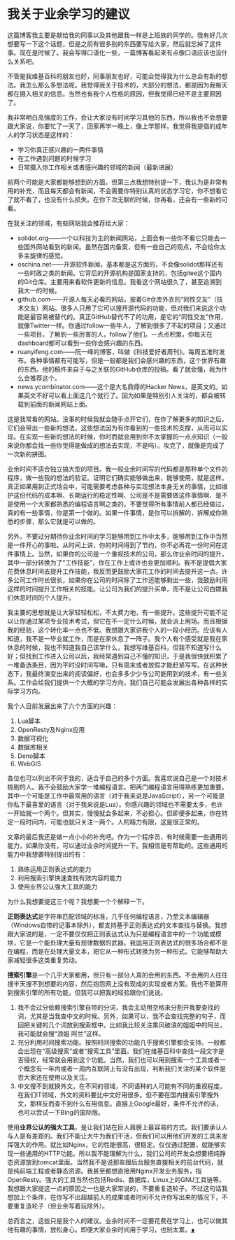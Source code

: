 # 我关于业余学习的建议

这篇博客我主要是献给我的同事以及其他跟我一样是上班族的同学的。我有好几次想要写一下这个话题，但是之前有很多别的东西要写给大家，然后就忘掉了这件事。现在是时候了。我会写得口语化一些，一篇博客看起来有点像口语应该也没什么关系吧。

不管是我维基百科的朋友也好，同事朋友也好，可能会觉得我为什么总会有新的想法。我怎么那么多想法呢。我觉得我关于技术的，大部分的想法，都是因为我每天都在摄入相关的信息。当然也有我个人性格的原因，但我觉得已经不是主要原因了。

我非常明白高强度的工作，会让大家没有时间学习其他的东西，所以我也不会想要跟大家说，你要忙了一天了，回家再学一晚上，像上学那样。我觉得我提倡的成年人的学习状态是这样的：

- 学习你真正感兴趣的一两件事情
- 在工作遇到问题的时候学习
- 日常摄入你工作相关或者感兴趣的领域的新闻（最新进展）

前两个可能是大家都能够想到的方面。但第三点我想特别提一下，我认为是非常有用的补充，而且每天都会有新闻，不会需要你特别认真的状态学习它，你不想看它了就不看了，也没有什么损失。在你下次无聊的时候，你再看，还会有一些新的可看。

在我关注的领域，有些网站我会推荐给大家：

- solidot.org——一个以科技为主的新闻网站，上面会有一些你不看它只能去一些国外网站看到的新闻。虽然在国内备案，但有一些自己的观点，不会给你太多主旋律的感觉。
- oschina.net——开源软件新闻，基本都是这方面的，不会像solidot那样还有一些时政之类的新闻。它背后的开源机构是国家支持的，包括gitee这个国内的Git仓库。主要用来看软件更新的信息。我看这个网站很久了，甚至追溯到我大一的时候。
- github.com——开源人每天必看的网站。披着Git仓库外衣的“同性交友”（技术交友）网站。很多人只用了它可以搜开源代码的功能，但对我们来说这个功能是最容易被替代的。真正GitHub替代不了的功用，是它的“同性交友”作用，就像Twitter一样。你通过follow一些牛人，了解到很多了不起的项目；又通过一些项目，了解到一些厉害的人，follow了他们。一点点积累，你每天在dashboard都可以看到一些你会感兴趣的东西。
- ruanyifeng.com——阮一峰的博客，叫做《科技爱好者周刊》。每周五准时发布。各种事情都有可能写，但是一般都是我们会感兴趣的东西，这个世界有趣的东西。他的稿件来自于与之关联的GitHub仓库的投稿。看了就会懂，我为什么会推荐这个。
- news.ycombinator.com——这个是大名鼎鼎的Hacker News，是英文的。如果英文不好可以看上面这几个就行了。因为如果是特别引人关注的，都会被转载到前面的新闻网站上面。

这是我常看的网站。没事的时候我就会随手点开它们，在你了解更多的知识之后，它们会带出一些新的想法，这些想法因为有你看到的一些技术的支撑，从而可以实现。在实现一些新的想法的时候，你时而就会用到你不太掌握的一点点知识（一般来说你都会找一些你觉得能做成的想法去实现，不是吗）。攻克了，就像是完成了一次新的拼图。

业余时间不适合独立搞大型的项目。我一般业余时间写的代码都是那种单个文件的程序，做一些我的想法的验证。证明它们确实能够做出来，能够使用，就是这样。真正如果用到正式场合中，可能需要考虑各种与实现想法本身无关的事情，比如维护这份代码的成本啊、长期运行的稳定性啊、公司是不是需要做这件事情啊、是不是使用一个大家都熟悉的编程语言啊之类的。不要觉得所有事情前人都已经做过，真的有一些事情，你是第一个做的。如果一件事情，是你可以拆解的，拆解成你熟悉的步骤，那么它就是可以做的。

另外，不要过分期待你业余时间的学习能够用到工作中太多，能够用到工作中当然是一件开心的事啦。从时间上讲，你的时间得到了节约，你不必再花一份时间在这件事情上。当然，如果你的公司是一个重视技术的公司，那么你业余时间的提升，其中一部分转换为了“工作技能”，你在工作上或许也会更加顺利。我不是提倡大家花费休息时间去提升工作技能，我反而更鼓励大家花工作的时间去提升这一点。许多公司工作时长很长，如果你在公司的时间除了工作还能够剩出一些，我鼓励利用这样的时间提升工作相关的技能。让公司为我们的提升买单，而不是让公司白嫖我们休息时间的个人提升。

我主要的思想就是让大家轻轻松松，不太费力地，有一些提升。这些提升可能不足以让你通过某项专业技术考试，但它在不一定什么时候，就会派上用场。而且根据我的经验，这个转化率一点也不低。我想跟大家讲我个人的一段小经历。应该有人知道，我不是一毕业就工作，而是在家休息了一阵子。我个人有个感受就是我在家休息的时候，我也不知道我自己该学什么，我想写维基百科，但我不知道写什么好；但找到工作进入公司以后，我经常遇到自己不懂的知识，于是我很快就积累了一堆备选条目，因为平时没时间写嘛，只有周末或者放假才能赶紧写写。在这种状态下，我最终演变出来的阅读偏好，也会多多少少与公司能用到的技术，有一些关系。工作会给我们提供一个大概的学习方向，我们自己可能会发展出各种各样的实际学习方向。

我个人目前发展出来了六个方面的兴趣：
1. Lua脚本
2. OpenResty及Nginx应用
3. 数据可视化
4. 数据库相关
5. Deno脚本
6. WebGIS

各位也可以列出不同于我的，适合于自己的多个方面。我喜欢说自己是一个对技术挑剔的人。我不会鼓励大家学一堆编程语言。把两门编程语言用得熟练更加重要。其中一个可能是工作中最常用的语言（对于我来说是JavaScript），另一个可能是你私下最喜爱的语言（对于我来说是Lua）。你感兴趣的领域也不需要太多，也许一开始就一个两个。但其实，慢慢就会多起来，不必担心。但即便多起来，你在特定一段时间内，可能也就只关注一两个。人的精力有限，这是很正常的。

文章的最后我还是做一点小小的补充吧。作为一个程序员，有时候需要一些通用的能力，如果你没有，可以通过业余时间提升一下。我相信是有帮助的。这些通用的能力中我想要特别提出的有：

1. 熟练运用正则表达式的能力
2. 利用搜索引擎快速查找有效内容的能力
3. 使用业界公认强大工具的能力

为什么我想要提这三个呢？我想要一个个解释一下。

**正则表达式**是字符串匹配领域的标准，几乎任何编程语言，乃至文本编辑器（Windows自带的记事本除外），都支持基于正则表达式的文本查找与替换。我想跟大家说的是，一定不要仅仅把正则表达式认为只是编程语言中的一个功能或模块，它是一个能处理大量有规律数据的武器。我运用正则表达式的很多场合都不是在编程，而是在处理大量文本，把它从一种形式转换为另一种形式。它能够帮助大家减轻很多这类重复劳动。

**搜索引擎**是一个几乎大家都用，但只有一部分人真的会用的东西。不会用的人往往搜半天搜不到想要的内容，然后抱怨网上没有现成的实现或者方案。我也不能算用到搜索引擎的所有功能，但我可以把我的经验跟你们说说。

1. 我不会过分依赖搜索引擎自带的分词，我会主动用空格来分割开我要查找的词，尤其是当我查中文的时候。另外，如果可以，我不会查找完整的句子，而回把关键的几个词放到搜索框中。比如我比较关注乘风破浪的姐姐中的阿兰，我可能就会搜“浪姐 阿兰”这样。
2. 充分利用时间搜索功能。按照时间搜索的功能几乎搜索引擎都会支持。一般都会出现在“高级搜索”或者“搜索工具”里面。我们在维基百科中查找一段文字是否侵权，经常就会用到这个功能。当然，我们也可以用到搜索一个工具或者一个概念有一年内或者一周内互联网上有没有出现，判断我们关注的某个软件是否大家还在使用以及关注。
3. 中文搜不到就换外文。在不同的领域，不同语种的人可能有不同的重视程度。在我们IT领域，外文的资料要比中文好用很多。但不要在国内搜索引擎搜外文，那样反而查不到什么有用信息。直接上Google最好，条件不允许的话，也可以尝试一下Bing的国际版。

使用**业界公认的强大工具**，是让我们站在巨人肩膀上最容易的方式。我们要承认人与人是有差距的。我们不能让大牛为我们干活，但我们可以用他们开发的工具来发挥强大的作用。就比如Nginx，它的性能很高，很稳定。仅仅通过配置，就能够实现一些通用的HTTP功能。所以我不能理解为什么，我们公司的开发会想要把纯静态资源放到tomcat里面。当然我不是说那些跟后台服务直接相关的前台代码，就是纯前端工程或者静态资源。我甚至都想直接用Nginx开发业务服务，指OpenResty。强大的工具当然也包括Redis、数据库，Linux上的GNU工具链等。我想跟大家提这一点的原因之一也是大家常说的，不要重复造轮子。不过这句话我想加上个条件，在你写不出超越前人的成果或者时间不允许你写出来的情况下，不要重复造轮子（但业余写着玩除外）。

总而言之，这些只是我个人的建议。业余时间不一定要花费在学习上，也可以做其他有趣的事情，放松身心。即便大家业余时间用于学习，也别太累。[∎](../ "返回首页")